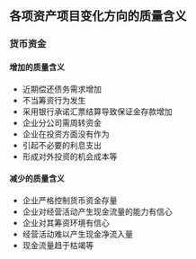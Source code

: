 ## 各项资产项目变化方向的质量含义
### 货币资金
#### 增加的质量含义
+ 近期偿还债务需求增加
+ 不当筹资行为发生
+ 采用银行承诺汇票结算导致保证金存款增加
+ 企业分公司需周转资金
+ 企业在投资方面没有作为
+ 引起不必要的利息支出
+ 形成对外投资的机会成本等
#### 减少的质量含义
+ 企业严格控制货币资金存量
+ 企业对经营活动产生现金流量的能力有信心
+ 企业对其筹资环境有信心
+ 经营活动难以产生现金净流入量
+ 现金流量趋于枯竭等
###